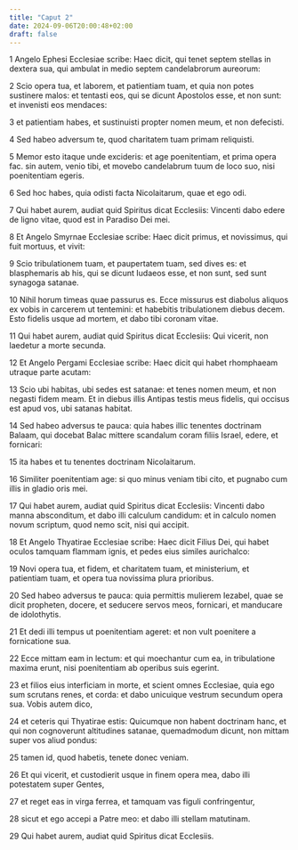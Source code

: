 ```yaml
---
title: "Caput 2"
date: 2024-09-06T20:00:48+02:00
draft: false
---
```



1 Angelo Ephesi Ecclesiae scribe: Haec dicit, qui tenet septem stellas in dextera sua, qui ambulat in medio septem candelabrorum aureorum:

2 Scio opera tua, et laborem, et patientiam tuam, et quia non potes sustinere malos: et tentasti eos, qui se dicunt Apostolos esse, et non sunt: et invenisti eos mendaces:

3 et patientiam habes, et sustinuisti propter nomen meum, et non defecisti.

4 Sed habeo adversum te, quod charitatem tuam primam reliquisti.

5 Memor esto itaque unde excideris: et age poenitentiam, et prima opera fac. sin autem, venio tibi, et movebo candelabrum tuum de loco suo, nisi poenitentiam egeris.

6 Sed hoc habes, quia odisti facta Nicolaitarum, quae et ego odi.

7 Qui habet aurem, audiat quid Spiritus dicat Ecclesiis: Vincenti dabo edere de ligno vitae, quod est in Paradiso Dei mei.

8 Et Angelo Smyrnae Ecclesiae scribe: Haec dicit primus, et novissimus, qui fuit mortuus, et vivit:

9 Scio tribulationem tuam, et paupertatem tuam, sed dives es: et blasphemaris ab his, qui se dicunt Iudaeos esse, et non sunt, sed sunt synagoga satanae.

10 Nihil horum timeas quae passurus es. Ecce missurus est diabolus aliquos ex vobis in carcerem ut tentemini: et habebitis tribulationem diebus decem. Esto fidelis usque ad mortem, et dabo tibi coronam vitae.

11 Qui habet aurem, audiat quid Spiritus dicat Ecclesiis: Qui vicerit, non laedetur a morte secunda.

12 Et Angelo Pergami Ecclesiae scribe: Haec dicit qui habet rhomphaeam utraque parte acutam:

13 Scio ubi habitas, ubi sedes est satanae: et tenes nomen meum, et non negasti fidem meam. Et in diebus illis Antipas testis meus fidelis, qui occisus est apud vos, ubi satanas habitat.

14 Sed habeo adversus te pauca: quia habes illic tenentes doctrinam Balaam, qui docebat Balac mittere scandalum coram filiis Israel, edere, et fornicari:

15 ita habes et tu tenentes doctrinam Nicolaitarum.

16 Similiter poenitentiam age: si quo minus veniam tibi cito, et pugnabo cum illis in gladio oris mei.

17 Qui habet aurem, audiat quid Spiritus dicat Ecclesiis: Vincenti dabo manna absconditum, et dabo illi calculum candidum: et in calculo nomen novum scriptum, quod nemo scit, nisi qui accipit.

18 Et Angelo Thyatirae Ecclesiae scribe: Haec dicit Filius Dei, qui habet oculos tamquam flammam ignis, et pedes eius similes aurichalco:

19 Novi opera tua, et fidem, et charitatem tuam, et ministerium, et patientiam tuam, et opera tua novissima plura prioribus.

20 Sed habeo adversus te pauca: quia permittis mulierem Iezabel, quae se dicit propheten, docere, et seducere servos meos, fornicari, et manducare de idolothytis.

21 Et dedi illi tempus ut poenitentiam ageret: et non vult poenitere a fornicatione sua.

22 Ecce mittam eam in lectum: et qui moechantur cum ea, in tribulatione maxima erunt, nisi poenitentiam ab operibus suis egerint.

23 et filios eius interficiam in morte, et scient omnes Ecclesiae, quia ego sum scrutans renes, et corda: et dabo unicuique vestrum secundum opera sua. Vobis autem dico,

24 et ceteris qui Thyatirae estis: Quicumque non habent doctrinam hanc, et qui non cognoverunt altitudines satanae, quemadmodum dicunt, non mittam super vos aliud pondus:

25 tamen id, quod habetis, tenete donec veniam.

26 Et qui vicerit, et custodierit usque in finem opera mea, dabo illi potestatem super Gentes,

27 et reget eas in virga ferrea, et tamquam vas figuli confringentur,

28 sicut et ego accepi a Patre meo: et dabo illi stellam matutinam.

29 Qui habet aurem, audiat quid Spiritus dicat Ecclesiis.


